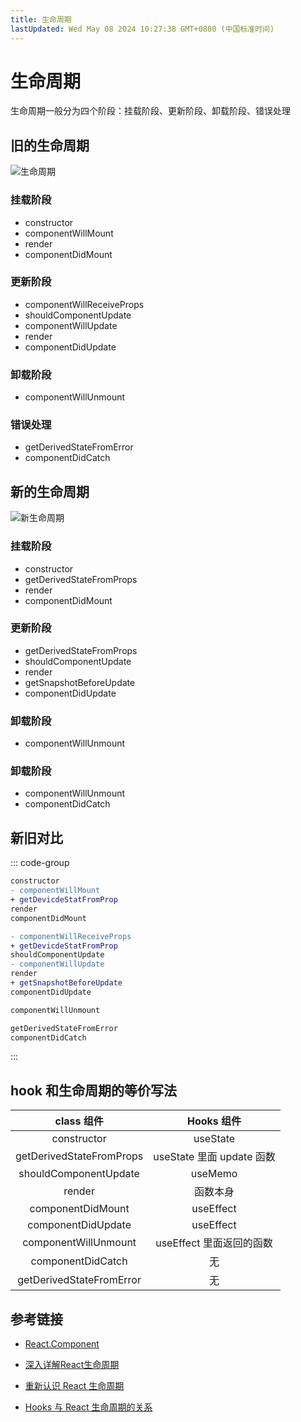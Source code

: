 ```yaml
---
title: 生命周期
lastUpdated: Wed May 08 2024 10:27:38 GMT+0800 (中国标准时间)
---
```


# 生命周期

生命周期一般分为四个阶段：挂载阶段、更新阶段、卸载阶段、错误处理

## 旧的生命周期

![生命周期](/images/react_lifecycle_old.png)

### 挂载阶段

- constructor
- componentWillMount
- render
- componentDidMount

### 更新阶段

- componentWillReceiveProps
- shouldComponentUpdate
- componentWillUpdate
- render
- componentDidUpdate

### 卸载阶段

- componentWillUnmount

### 错误处理

- getDerivedStateFromError
- componentDidCatch

## 新的生命周期

![新生命周期](/images/react_lifecycle_new.png)

### 挂载阶段

- constructor
- getDerivedStateFromProps
- render
- componentDidMount

### 更新阶段

- getDerivedStateFromProps
- shouldComponentUpdate
- render
- getSnapshotBeforeUpdate
- componentDidUpdate

### 卸载阶段

- componentWillUnmount

### 卸载阶段

- componentWillUnmount
- componentDidCatch

## 新旧对比

::: code-group

```diff [挂载]
constructor
- componentWillMount
+ getDevicdeStatFromProp
render
componentDidMount
```

```diff [更新]
- componentWillReceiveProps
+ getDevicdeStatFromProp
shouldComponentUpdate
- componentWillUpdate
render
+ getSnapshotBeforeUpdate
componentDidUpdate
```

```diff [卸载]
componentWillUnmount
```

```diff [错误处理]
getDerivedStateFromError
componentDidCatch
```

:::

## hook 和生命周期的等价写法

|         class 组件         |       Hooks 组件        |
|:------------------------:|:---------------------:|
|       constructor        |       useState        |
| getDerivedStateFromProps | useState 里面 update 函数 |
|  shouldComponentUpdate   |        useMemo        |
|          render          |         函数本身          |
|    componentDidMount     |       useEffect       |
|    componentDidUpdate    |       useEffect       |
|   componentWillUnmount   |  useEffect  里面返回的函数   |
|    componentDidCatch     |           无           |
| getDerivedStateFromError |           无           |

## 参考链接

- [React.Component](https://zh-hans.legacy.reactjs.org/docs/react-component.html)

- [深入详解React生命周期](https://juejin.cn/post/6914112105964634119)

- [重新认识 React 生命周期](https://blog.hhking.cn/2018/09/18/react-lifecycle-change/)

- [Hooks 与 React 生命周期的关系](https://juejin.cn/post/6844903901620092941)
